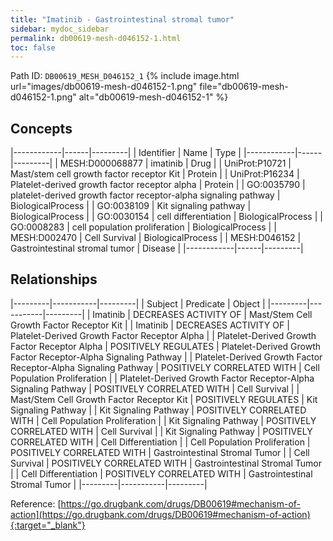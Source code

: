```yaml
---
title: "Imatinib - Gastrointestinal stromal tumor"
sidebar: mydoc_sidebar
permalink: db00619-mesh-d046152-1.html
toc: false 
---
```



Path ID: `DB00619_MESH_D046152_1`
{% include image.html url="images/db00619-mesh-d046152-1.png" file="db00619-mesh-d046152-1.png" alt="db00619-mesh-d046152-1" %}

## Concepts

|------------|------|---------|
| Identifier | Name | Type    |
|------------|------|---------|
| MESH:D000068877 | imatinib | Drug |
| UniProt:P10721 | Mast/stem cell growth factor receptor Kit | Protein |
| UniProt:P16234 | Platelet-derived growth factor receptor alpha | Protein |
| GO:0035790 | platelet-derived growth factor receptor-alpha signaling pathway | BiologicalProcess |
| GO:0038109 | Kit signaling pathway | BiologicalProcess |
| GO:0030154 | cell differentiation | BiologicalProcess |
| GO:0008283 | cell population proliferation | BiologicalProcess |
| MESH:D002470 | Cell Survival | BiologicalProcess |
| MESH:D046152 | Gastrointestinal stromal tumor | Disease |
|------------|------|---------|

## Relationships

|---------|-----------|---------|
| Subject | Predicate | Object  |
|---------|-----------|---------|
| Imatinib | DECREASES ACTIVITY OF | Mast/Stem Cell Growth Factor Receptor Kit |
| Imatinib | DECREASES ACTIVITY OF | Platelet-Derived Growth Factor Receptor Alpha |
| Platelet-Derived Growth Factor Receptor Alpha | POSITIVELY REGULATES | Platelet-Derived Growth Factor Receptor-Alpha Signaling Pathway |
| Platelet-Derived Growth Factor Receptor-Alpha Signaling Pathway | POSITIVELY CORRELATED WITH | Cell Population Proliferation |
| Platelet-Derived Growth Factor Receptor-Alpha Signaling Pathway | POSITIVELY CORRELATED WITH | Cell Survival |
| Mast/Stem Cell Growth Factor Receptor Kit | POSITIVELY REGULATES | Kit Signaling Pathway |
| Kit Signaling Pathway | POSITIVELY CORRELATED WITH | Cell Population Proliferation |
| Kit Signaling Pathway | POSITIVELY CORRELATED WITH | Cell Survival |
| Kit Signaling Pathway | POSITIVELY CORRELATED WITH | Cell Differentiation |
| Cell Population Proliferation | POSITIVELY CORRELATED WITH | Gastrointestinal Stromal Tumor |
| Cell Survival | POSITIVELY CORRELATED WITH | Gastrointestinal Stromal Tumor |
| Cell Differentiation | POSITIVELY CORRELATED WITH | Gastrointestinal Stromal Tumor |
|---------|-----------|---------|

Reference: [https://go.drugbank.com/drugs/DB00619#mechanism-of-action](https://go.drugbank.com/drugs/DB00619#mechanism-of-action){:target="_blank"}